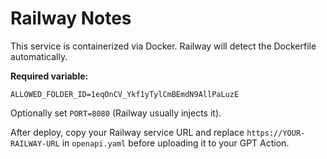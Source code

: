 # Railway Notes

This service is containerized via Docker. Railway will detect the Dockerfile automatically.

**Required variable:**

```
ALLOWED_FOLDER_ID=1eqOnCV_Ykf1yTylCmBEmdN9AllPaLuzE
```

Optionally set `PORT=8080` (Railway usually injects it).

After deploy, copy your Railway service URL and replace `https://YOUR-RAILWAY-URL` in `openapi.yaml` before uploading it to your GPT Action.
